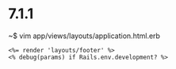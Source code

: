 # 7.1.1

~$ vim app/views/layouts/application.html.erb

    <%= render 'layouts/footer' %>
    <% debug(params) if Rails.env.development? %>


